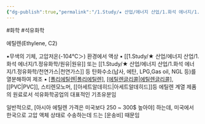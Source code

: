 ```yaml
---
{"dg-publish":true,"permalink":"/1.Study/★ 산업/에너지 산업/1.화석 에너지/1.정유화학/INFO_정유, 기타에너지/에틸렌/","created":"2024-09-03T12:01:02.960+09:00","updated":"2025-06-25T11:21:25.265+09:00"}
---
```


#화학 #석유화학

에틸렌(Ethylene, C2)

▪무색의 기체, 고압저온(-104℃＞) 환경에서 액상
▪ [[1.Study/★ 산업/에너지 산업/1.화석 에너지/1.정유화학/원유\|원유]] 또는 [[1.Study/★ 산업/에너지 산업/1.화석 에너지/1.정유화학/천연가스\|천연가스]] 등 탄화수소(납사, 에탄, LPG,Gas oil, NGL 등)를 열분해하여 제조
▪ [[폴리에틸렌\|폴리에틸렌]](PE), [[에틸렌글리콜\|에틸렌글리콜]](EG), [[PVC\|PVC]], 스티렌모노머, [[아세트알데히드\|아세트알데히드]]등 에틸렌 계열 제품의 원료로서 석유화학공업의 대표적인 기초유분임

일반적으로, [아시아 에틸렌 가격은 미국보다 250 ~ 300$ 높아야] 하는데, 미국에서 한국으로 고압 액체 상태로 수송하는데 드는 [운송비] 때문임
